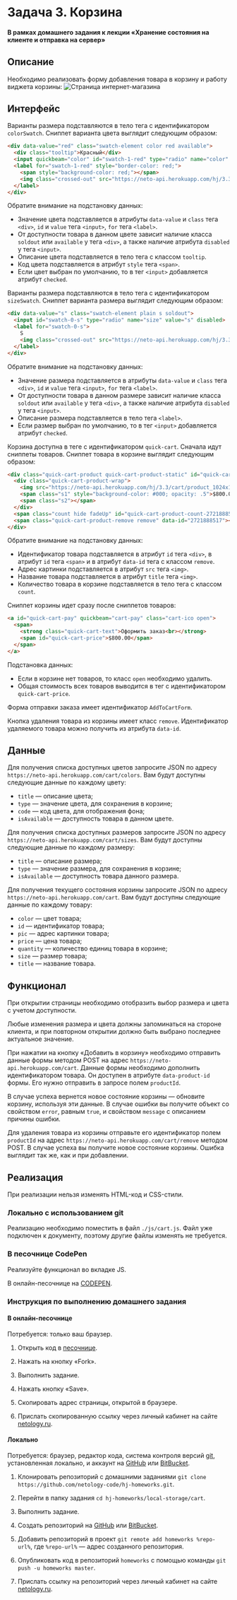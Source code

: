 # Задача 3. Корзина

#### В рамках домашнего задания к лекции «Хранение состояния на клиенте и отправка на сервер»

## Описание

Необходимо реализовать форму добавления товара в корзину и работу виджета корзины:
![Страница интернет-магазина](./res/preview.png)

## Интерфейс

Варианты размера подставляются в тело тега с идентификатором `colorSwatch`. Сниппет варианта цвета выглядит следующим образом:
```html
<div data-value="red" class="swatch-element color red available">
  <div class="tooltip">Красный</div>
  <input quickbeam="color" id="swatch-1-red" type="radio" name="color" value="red" checked>
  <label for="swatch-1-red" style="border-color: red;">
    <span style="background-color: red;"></span>
    <img class="crossed-out" src="https://neto-api.herokuapp.com/hj/3.3/cart/soldout.png?10994296540668815886">
  </label>
</div>
```

Обратите внимание на подстановку данных:
- Значение цвета подставляется в атрибуты `data-value` и `class` тега `<div>`, `id` и `value` тега `<input>`, `for` тега `<label>`.
- От доступности товара в данном цвете зависит наличие класса `soldout` или `available` у тега `<div>`, а также наличие атрибута `disabled` у тега `<input>`.
- Описание цвета подставляется в тело тега с классом `tooltip`.
- Код цвета подставляется в атрибут `style` тега `<span>`.
- Если цвет выбран по умолчанию, то в тег `<input>` добавляется атрибут `checked`.

Варианты размера подставляются в тело тега с идентификатором `sizeSwatch`. Сниппет варианта размера выглядит следующим образом:
```html
<div data-value="s" class="swatch-element plain s soldout">
  <input id="swatch-0-s" type="radio" name="size" value="s" disabled>
  <label for="swatch-0-s">
    S
    <img class="crossed-out" src="https://neto-api.herokuapp.com/hj/3.3/cart/soldout.png?10994296540668815886">
  </label>
</div>
```

Обратите внимание на подстановку данных:
- Значение размера подставляется в атрибуты `data-value` и `class` тега `<div>`, `id` и `value` тега `<input>`, `for` тега `<label>`.
- От доступности товара в данном размере зависит наличие класса `soldout` или `available` у тега `<div>`, а также наличие атрибута `disabled` у тега `<input>`.
- Описание размера подставляется в тело тега `<label>`.
- Если размер выбран по умолчанию, то в тег `<input>` добавляется атрибут `checked`.

Корзина доступна в теге с идентификатором `quick-cart`. Сначала идут сниппеты товаров. Сниппет товара в корзине выглядит следующим образом:
```html
<div class="quick-cart-product quick-cart-product-static" id="quick-cart-product-2721888517" style="opacity: 1;">
  <div class="quick-cart-product-wrap">
    <img src="https://neto-api.herokuapp.com/hj/3.3/cart/product_1024x1024.png" title="Tony Hunfinger T-Shirt New York">
    <span class="s1" style="background-color: #000; opacity: .5">$800.00</span>
    <span class="s2"></span>
  </div>
  <span class="count hide fadeUp" id="quick-cart-product-count-2721888517">1</span>
  <span class="quick-cart-product-remove remove" data-id="2721888517"></span>
</div>
```

Обратите внимание на подстановку данных:
- Идентификатор товара подставляется в атрибут `id` тега `<div>`, в атрибут `id` тега `<span>` и в атрибут `data-id` тега с классом `remove`.
- Адрес картинки подставляется в атрибут `src` тега `<img>`.
- Название товара подставляется в атрибут `title` тега `<img>`.
- Количество товара в корзине подставляется в тело тега с классом `count`.

Сниппет корзины идет сразу после сниппетов товаров:
```html
<a id="quick-cart-pay" quickbeam="cart-pay" class="cart-ico open">
  <span>
    <strong class="quick-cart-text">Оформить заказ<br></strong>
    <span id="quick-cart-price">$800.00</span>
  </span>
</a>
```

Подстановка данных:
- Если в корзине нет товаров, то класс `open` необходимо удалить.
- Общая стоимость всех товаров выводится в тег с идентификатором `quick-cart-price`.

Форма отправки заказа имеет идентификатор `AddToCartForm`.

Кнопка удаления товара из корзины имеет класс `remove`. Идентификатор удаляемого товара можно получить из атрибута `data-id`.

## Данные

Для получения списка доступных цветов запросите JSON по адресу `https://neto-api.herokuapp.com/cart/colors`. Вам будут доступны следующие данные по каждому цвету:
- `title` — описание цвета;
- `type` — значение цвета, для сохранения в корзине;
- `code` — код цвета, для отображения фона;
- `isAvailable` — доступность товара в данном цвете.

Для получения списка доступных размеров запросите JSON по адресу `https://neto-api.herokuapp.com/cart/sizes`. Вам будут доступны следующие данные по каждому размеру:
- `title` — описание размера;
- `type` — значение размера, для сохранения в корзине;
- `isAvailable` — доступность товара данного размера.

Для получения текущего состояния корзины запросите JSON по адресу `https://neto-api.herokuapp.com/cart`. Вам будут доступны следующие данные по каждому товару:
- `color` — цвет товара;
- `id` — идентификатор товара;
- `pic` — адрес картинки товара;
- `price` — цена товара;
- `quantity` — количество единиц товара в корзине;
- `size` — размер товара;
- `title` — название товара.

## Функционал

При открытии страницы необходимо отобразить выбор размера и цвета с учетом доступности.

Любые изменения размера и цвета должны запоминаться на стороне клиента, и при повторном открытии должно быть выбрано последнее актуальное значение.

При нажатии на кнопку «Добавить в корзину» необходимо отправить данные формы методом POST на адрес `https://neto-api.herokuapp.com/cart`. Данные формы необходимо дополнить идентификатором товара. Он доступен в атрибуте `data-product-id` формы. Его нужно отправить в запросе полем `productId`.

В случае успеха вернется новое состояние корзины — обновите корзину, используя эти данные. В случае ошибки вы получите объект со свойством `error`, равным `true`, и свойством `message` с описанием причины ошибки.

Для удаления товара из корзины отправьте его идентификатор полем `productId` на адрес `https://neto-api.herokuapp.com/cart/remove` методом POST. В случае успеха вы получите новое состояние корзины. Ошибка выглядит так же, как и при добавлении.

## Реализация

При реализации нельзя изменять HTML-код и CSS-стили.

### Локально с использованием git

Реализацию необходимо поместить в файл `./js/cart.js`. Файл уже подключен к документу, поэтому другие файлы изменять не требуется.

### В песочнице CodePen

Реализуйте функционал во вкладке JS.

В онлайн-песочнице на [CODEPEN](https://codepen.io/dfitiskin/pen/Evgxar).

### Инструкция по выполнению домашнего задания

#### В онлайн-песочнице

Потребуется: только ваш браузер.

1. Открыть код в [песочнице](https://codepen.io/dfitiskin/pen/Evgxar).

2. Нажать на кнопку «Fork».

3. Выполнить задание.

4. Нажать кнопку «Save».

5. Скопировать адрес страницы, открытой в браузере.

6. Прислать скопированную ссылку через личный кабинет на сайте [netology.ru](http://netology.ru/).    

#### Локально

Потребуется: браузер, редактор кода, система контроля версий [git](https://git-scm.com), установленная локально, и аккаунт на [GitHub](https://github.com/) или [BitBucket](https://bitbucket.org/).

1. Клонировать репозиторий с домашними заданиями `git clone https://github.com/netology-code/hj-homeworks.git`.

2. Перейти в папку задания `cd hj-homeworks/local-storage/cart`.

3. Выполнить задание.

4. Создать репозиторий на [GitHub](https://github.com/) или [BitBucket](https://bitbucket.org/).

5. Добавить репозиторий в проект `git remote add homeworks %repo-url%`, где `%repo-url%` — адрес созданного репозитория.

6. Опубликовать код в репозиторий `homeworks` с помощью команды `git push -u homeworks master`.

7. Прислать ссылку на репозиторий через личный кабинет на сайте [netology.ru](http://netology.ru/).

